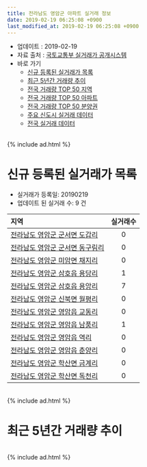 ```yaml
---
title: 전라남도 영암군 아파트 실거래 정보
date: 2019-02-19 06:25:08 +0900
last_modified_at: 2019-02-19 06:25:08 +0900
---
```


* 업데이트 : 2019-02-19
* 자료 출처 : [국토교통부 실거래가 공개시스템](http://rt.molit.go.kr)
* 바로 가기
    * [신규 등록된 실거래가 목록](#신규-등록된-실거래가-목록)
    * [최근 5년간 거래량 추이](#최근-5년간-거래량-추이)
    * [전국 거래량 TOP 50 지역](https://ayogom.github.io/apt-trade-info/최근-3개월-전국에서-가장-거래가-많이-발생한-지역)
    * [전국 거래량 TOP 50 아파트](https://ayogom.github.io/apt-trade-info/최근-3개월-전국에서-가장-거래가-많이-발생한-아파트)
    * [전국 거래량 TOP 50 분양권](https://ayogom.github.io/apt-trade-info/최근-3개월-전국에서-가장-거래가-많이-발생한-분양권)
    * [주요 신도시 실거래 데이터](https://ayogom.github.io/apt-trade-info/주요-신도시)
    * [전국 실거래 데이터](https://ayogom.github.io/apt-trade-info/전국)

<br>
{% include ad.html %}
<br>

# 신규 등록된 실거래가 목록
* 실거래가 등록일: 20190219
* 업데이트 된 실거래 수: 9 건


|지역|실거래수|
|:---|:---:|
|[전라남도 영암군 군서면 도갑리](https://ayogom.github.io/apt-trade-info/전라남도-영암군-군서면-도갑리)|0|
|[전라남도 영암군 군서면 동구림리](https://ayogom.github.io/apt-trade-info/전라남도-영암군-군서면-동구림리)|0|
|[전라남도 영암군 미암면 채지리](https://ayogom.github.io/apt-trade-info/전라남도-영암군-미암면-채지리)|0|
|[전라남도 영암군 삼호읍 용당리](https://ayogom.github.io/apt-trade-info/전라남도-영암군-삼호읍-용당리)|1|
|[전라남도 영암군 삼호읍 용앙리](https://ayogom.github.io/apt-trade-info/전라남도-영암군-삼호읍-용앙리)|7|
|[전라남도 영암군 신북면 월평리](https://ayogom.github.io/apt-trade-info/전라남도-영암군-신북면-월평리)|0|
|[전라남도 영암군 영암읍 교동리](https://ayogom.github.io/apt-trade-info/전라남도-영암군-영암읍-교동리)|0|
|[전라남도 영암군 영암읍 남풍리](https://ayogom.github.io/apt-trade-info/전라남도-영암군-영암읍-남풍리)|1|
|[전라남도 영암군 영암읍 역리](https://ayogom.github.io/apt-trade-info/전라남도-영암군-영암읍-역리)|0|
|[전라남도 영암군 영암읍 춘양리](https://ayogom.github.io/apt-trade-info/전라남도-영암군-영암읍-춘양리)|0|
|[전라남도 영암군 학산면 금계리](https://ayogom.github.io/apt-trade-info/전라남도-영암군-학산면-금계리)|0|
|[전라남도 영암군 학산면 독천리](https://ayogom.github.io/apt-trade-info/전라남도-영암군-학산면-독천리)|0|


<br>
{% include ad.html %}
<br>

# 최근 5년간 거래량 추이


<div style="width:100%;">
    <canvas id="deal_progress" height="200"></canvas>
</div>

<script>
new Chart(document.getElementById("deal_progress"), {
    type: 'line',
    data: {
        labels: ['201402','201403','201404','201405','201406','201407','201408','201409','201410','201411','201412','201501','201502','201503','201504','201505','201506','201507','201508','201509','201510','201511','201512','201601','201602','201603','201604','201605','201606','201607','201608','201609','201610','201611','201612','201701','201702','201703','201704','201705','201706','201707','201708','201709','201710','201711','201712','201801','201802','201803','201804','201805','201806','201807','201808','201809','201810','201811','201812','201901','201902'],
        datasets: [{
            label: '매매',
            pointRadius: 1,
            data: [25, 22, 34, 15, 28, 24, 16, 14, 36, 22, 21, 27, 20, 17, 13, 16, 47, 27, 29, 61, 97, 68, 65, 54, 56, 59, 38, 29, 25, 17, 13, 13, 60, 51, 18, 20, 16, 18, 22, 27, 44, 23, 21, 23, 41, 32, 35, 35, 18, 22, 44, 26, 30, 48, 32, 15, 38, 40, 57, 34, 8],
            borderColor: "rgba(255, 201, 14, 1)",
            backgroundColor: "rgba(255, 201, 14, 0.5)",
            fill: false,
            lineTension: 0
        },{
            label: '전월세',
            pointRadius: 1,
            data: [76, 44, 49, 30, 34, 37, 23, 52, 39, 23, 26, 37, 27, 31, 25, 28, 27, 21, 25, 27, 57, 30, 34, 87, 77, 54, 51, 62, 34, 31, 44, 36, 37, 31, 29, 48, 56, 45, 37, 41, 34, 39, 27, 34, 69, 29, 28, 88, 61, 46, 61, 80, 66, 48, 39, 28, 35, 19, 16, 41, 36],
            borderColor: "rgba(0, 141, 185, 1)",
            backgroundColor: "rgba(0, 141, 185, 0.5)",
            fill: false,
            lineTension: 0
        }
        ]
    },
    options: {
        responsive: true,
        title: {
            display: false
        },
        tooltips: {
            mode: 'index',
            intersect: false
        },
        hover: {
            mode: 'nearest',
            intersect: true
        },
        scales: {
            xAxes: [{
                display: true,
                scaleLabel: {
                    display: true,
                    labelString: '년/월'
                }
            }],
            yAxes: [{
                display: true,
                ticks: {
                    suggestedMin: 0,
                },
                scaleLabel: {
                    display: true,
                    labelString: '실거래 수'
                }
            }]
        }
    }
});

</script>


<br>
{% include ad.html %}
<br>

